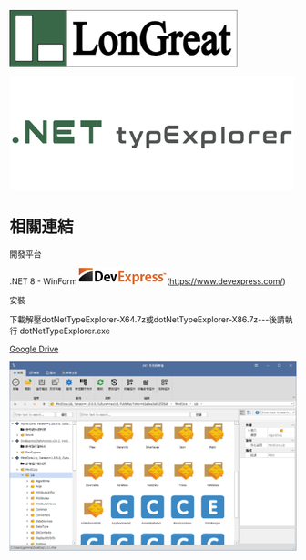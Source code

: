 ![Logo](LonGreatTitle.png)

![Logo](dotNetTypeExplorer.png)

# 相關連結

開發平台

.NET 8 - WinForm 
![Logo](logo.png)(https://www.devexpress.com/)

安裝

下載解壓dotNetTypeExplorer-X64.7z或dotNetTypeExplorer-X86.7z---後請執行 dotNetTypeExplorer.exe 

[Google Drive](https://drive.google.com/drive/folders/1M4NXi-pROmYhcG6mnI3nuXsNL8iUuQS-?usp=sharing)

![Logo](dotNetTypeExplorer1.png)
